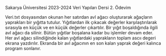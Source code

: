 Sakarya Üniversitesi 2023-2024 Veri Yapıları Dersi 2. Ödevim

Veri.txt dosyasından okunan her satırdan avl ağacı oluşturarak ağaçların yaprakları bir yığıtta tutulur.
Yığıtlardan ilk çıkacak değerler karşılaştırılarak sırasıyla en küçük ve en küçük değerler çıkartılır.
Bir yığıt boşaldığında ilgili avl ağacı da silinir.
Bütün yığıtlar boşalana kadar bu işlemler devam eder.
Her avl ağacı silindiğinde kalan yığıtlardaki yaprakların toplam ascıı degeri ekrana yazdırılır.
Ekranda bir avl ağacının en son kalan yaprak değeri kalınca program sonlanır.

